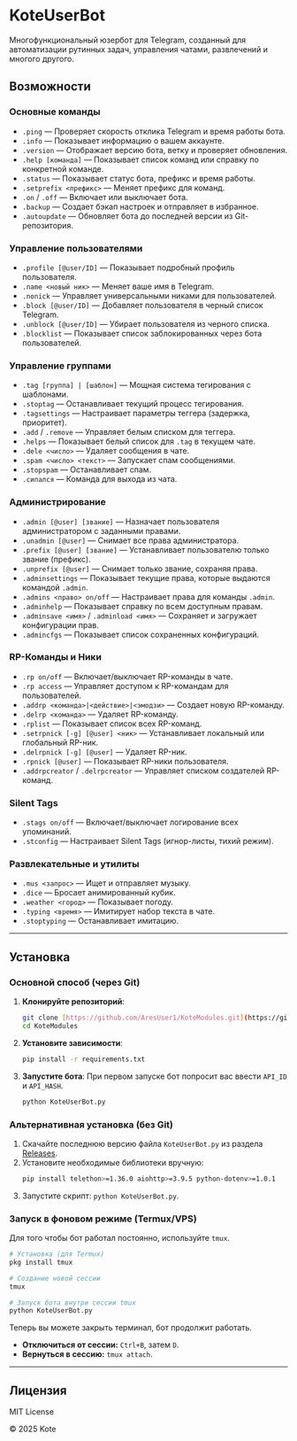 # KoteUserBot
Многофункциональный юзербот для Telegram, созданный для автоматизации рутинных задач, управления чатами, развлечений и многого другого.

## Возможности

### Основные команды
- `.ping` — Проверяет скорость отклика Telegram и время работы бота.
- `.info` — Показывает информацию о вашем аккаунте.
- `.version` — Отображает версию бота, ветку и проверяет обновления.
- `.help [команда]` — Показывает список команд или справку по конкретной команде.
- `.status` — Показывает статус бота, префикс и время работы.
- `.setprefix <префикс>` — Меняет префикс для команд.
- `.on` / `.off` — Включает или выключает бота.
- `.backup` — Создает бэкап настроек и отправляет в избранное.
- `.autoupdate` — Обновляет бота до последней версии из Git-репозитория.

### Управление пользователями
- `.profile [@user/ID]` — Показывает подробный профиль пользователя.
- `.name <новый ник>` — Меняет ваше имя в Telegram.
- `.nonick` — Управляет универсальными никами для пользователей.
- `.block [@user/ID]` — Добавляет пользователя в черный список Telegram.
- `.unblock [@user/ID]` — Убирает пользователя из черного списка.
- `.blocklist` — Показывает список заблокированных через бота пользователей.

### Управление группами
- `.tag [группа] | [шаблон]` — Мощная система тегирования с шаблонами.
- `.stoptag` — Останавливает текущий процесс тегирования.
- `.tagsettings` — Настраивает параметры теггера (задержка, приоритет).
- `.add` / `.remove` — Управляет белым списком для теггера.
- `.helps` — Показывает белый список для `.tag` в текущем чате.
- `.dele <число>` — Удаляет сообщения в чате.
- `.spam <число> <текст>` — Запускает спам сообщениями.
- `.stopspam` — Останавливает спам.
- `.сипался` — Команда для выхода из чата.

### Администрирование
- `.admin [@user] [звание]` — Назначает пользователя администратором с заданными правами.
- `.unadmin [@user]` — Снимает все права администратора.
- `.prefix [@user] [звание]` — Устанавливает пользователю только звание (префикс).
- `.unprefix [@user]` — Снимает только звание, сохраняя права.
- `.adminsettings` — Показывает текущие права, которые выдаются командой `.admin`.
- `.admins <право> on/off` — Настраивает права для команды `.admin`.
- `.adminhelp` — Показывает справку по всем доступным правам.
- `.adminsave <имя>` / `.adminload <имя>` — Сохраняет и загружает конфигурации прав.
- `.admincfgs` — Показывает список сохраненных конфигураций.

### RP-Команды и Ники
- `.rp on/off` — Включает/выключает RP-команды в чате.
- `.rp access` — Управляет доступом к RP-командам для пользователей.
- `.addrp <команда>|<действие>|<эмодзи>` — Создает новую RP-команду.
- `.delrp <команда>` — Удаляет RP-команду.
- `.rplist` — Показывает список всех RP-команд.
- `.setrpnick [-g] [@user] <ник>` — Устанавливает локальный или глобальный RP-ник.
- `.delrpnick [-g] [@user]` — Удаляет RP-ник.
- `.rpnick [@user]` — Показывает RP-ники пользователя.
- `.addrpcreator` / `.delrpcreator` — Управляет списком создателей RP-команд.

### Silent Tags
- `.stags on/off` — Включает/выключает логирование всех упоминаний.
- `.stconfig` — Настраивает Silent Tags (игнор-листы, тихий режим).

### Развлекательные и утилиты
- `.mus <запрос>` — Ищет и отправляет музыку.
- `.dice` — Бросает анимированный кубик.
- `.weather <город>` — Показывает погоду.
- `.typing <время>` — Имитирует набор текста в чате.
- `.stoptyping` — Останавливает имитацию.

---

## Установка

### Основной способ (через Git)
1. **Клонируйте репозиторий**:
   ```bash
   git clone [https://github.com/AresUser1/KoteModules.git](https://github.com/AresUser1/KoteModules.git)
   cd KoteModules
   ```
   
2. **Установите зависимости**:
   ```bash
   pip install -r requirements.txt
   ```
3. **Запустите бота**:
   При первом запуске бот попросит вас ввести `API_ID` и `API_HASH`.
   ```bash
   python KoteUserBot.py
   ```

### Альтернативная установка (без Git)
1. Скачайте последнюю версию файла `KoteUserBot.py` из раздела [Releases](https://github.com/AresUser1/KoteModules/releases).
2. Установите необходимые библиотеки вручную:
   ```bash
   pip install telethon>=1.36.0 aiohttp>=3.9.5 python-dotenv>=1.0.1
   ```
3. Запустите скрипт: `python KoteUserBot.py`.

### Запуск в фоновом режиме (Termux/VPS)
Для того чтобы бот работал постоянно, используйте `tmux`.
```bash
# Установка (для Termux)
pkg install tmux

# Создание новой сессии
tmux

# Запуск бота внутри сессии tmux
python KoteUserBot.py
```
Теперь вы можете закрыть терминал, бот продолжит работать.
- **Отключиться от сессии:** `Ctrl+B`, затем `D`.
- **Вернуться в сессию:** `tmux attach`.

---

## Лицензия
MIT License

© 2025 Kote
